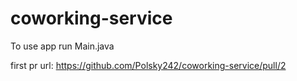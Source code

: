 # coworking-service

To use app run Main.java

first pr url: https://github.com/Polsky242/coworking-service/pull/2
